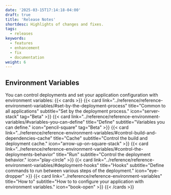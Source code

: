 ```yaml
---
date: '2025-03-15T17:14:18-04:00'
draft: true
title: 'Release Notes'
shortdesc: Highlights of changes and fixes.
tags:
  - releases
keywords:
  - features
  - enhancement
  - fix
  - documentation
weight: 6
---
```


## Environment Variables

You can control deployments and set your application configuration with environment variables:
{{< cards >}}
{{< card link="../reference/reference-environment-variables/#set-by-the-deployment-process" title="Common to all applications" subtitle="Set by the deployment process." icon="server-stack" tag="Beta" >}}
{{< card link="../reference/reference-environment-variables/#variables-you-can-define" title="Define" subtitle="Variables you can define." icon="pencil-square" tag="Beta" >}}
{{< card link="../reference/reference-environment-variables/#control-build-and-dependencies-cache" title="Cache" subtitle="Control the build and deployment cache." icon="arrow-up-on-square-stack" >}}
{{< card link="../reference/reference-environment-variables/#control-the-deployments-behavior" title="Run" subtitle="Control the deployment behavior." icon="play-circle" >}}
{{< card link="../reference/reference-environment-variables/#deployment-hooks" title="Hooks" subtitle="Define commands to run between various steps of the deployment." icon="eye-dropper" >}}
{{< card link="../reference/reference-environment-variables" title="How to" subtitle="How to to configure your application with environment variables." icon="book-open" >}}
{{< /cards >}}
